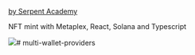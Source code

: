 <a href="https://serpent.academy">by Serpent Academy</a>
<p>NFT mint with Metaplex, React, Solana and Typescript</p>
<img src="/screenshot.png"># multi-wallet-providers

